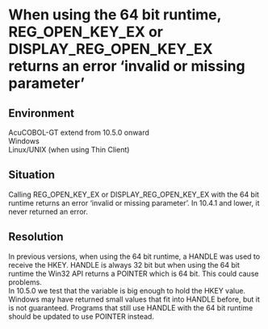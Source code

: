 # When using the 64 bit runtime, REG_OPEN_KEY_EX or DISPLAY_REG_OPEN_KEY_EX returns an error ‘invalid or missing parameter’
## Environment
AcuCOBOL-GT extend from 10.5.0 onward  
Windows  
Linux/UNIX (when using Thin Client)  

## Situation
Calling REG_OPEN_KEY_EX or DISPLAY_REG_OPEN_KEY_EX with the 64 bit runtime returns an error ‘invalid or missing parameter’. In 10.4.1 and lower, it never returned an error.  

## Resolution
In previous versions, when using the 64 bit runtime, a HANDLE was used to receive the HKEY. HANDLE is always 32 bit but when using the 64 bit runtime the Win32 API returns a POINTER which is 64 bit. This could cause problems.  
In 10.5.0 we test that the variable is big enough to hold the HKEY value.   
Windows may have returned small values that fit into HANDLE before, but it is not guaranteed. Programs that still use HANDLE with the 64 bit runtime should be updated to use POINTER instead.  